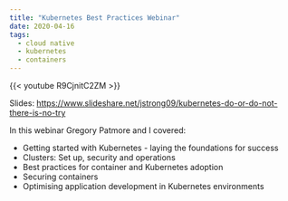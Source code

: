 ```yaml
---
title: "Kubernetes Best Practices Webinar"
date: 2020-04-16
tags:
  - cloud native
  - kubernetes
  - containers
---
```


{{< youtube R9CjnitC2ZM >}}

Slides: https://www.slideshare.net/jstrong09/kubernetes-do-or-do-not-there-is-no-try

In this webinar Gregory Patmore and I covered: 

- Getting started with Kubernetes - laying the foundations for success 
- Clusters: Set up, security and operations 
- Best practices for container and Kubernetes adoption
- Securing containers 
- Optimising application development in Kubernetes environments 

